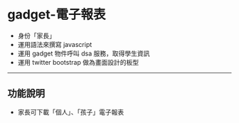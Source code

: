gadget-電子報表
==========================

* 身份「家長」
* 運用語法來撰寫 javascript
* 運用 gadget 物件呼叫 dsa 服務，取得學生資訊
* 運用 twitter bootstrap 做為畫面設計的板型

----------

功能說明
-------

 * 家長可下載「個人」、「孩子」電子報表
